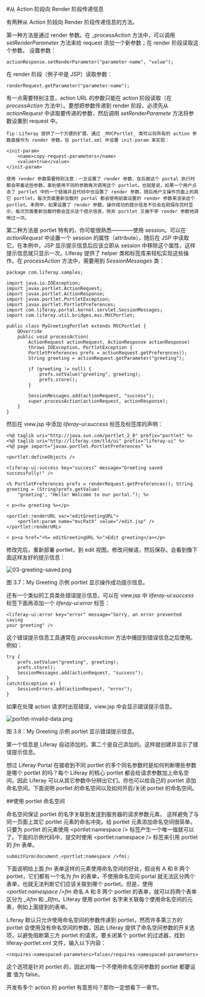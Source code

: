 #从 Action 阶段向 Render 阶段传递信息

有两种从 Action 阶段向 Render 阶段传递信息的方法。

第一种方法是通过 render 参数。在 _processAction 方法中，可以调用 _setRenderParameter_ 方法来给 request 添加一个新参数；在 render 阶段读取这个参数。
设置参数：

```
actionResponse.setRenderParameter("parameter-name", "value");
```

在 render 阶段（例子中是 JSP）读取参数：

```
renderRequest.getParameter("parameter-name");
```

有一点需要特别注意，action URL 的参数只能在 action 阶段读取（在 _processAction_ 方法中）。要想把参数传递到 render 阶段，必须先从 _actionRequest_ 中读取要传递的参数，然后调用 _setRenderParamete_ 方法将参数设置到 request 中。

``
Tip：Liferay 提供了一个方便的扩展，通过 _MVCPortlet_ 类可以将所有的 action 参数直接作为 render 参数。在 portlet.xml 中设置 init-param 来实现：
``

```
<init-param>
    <name>copy-request-parameters</name>
    <value>true</value>
</init-param>
```

``使用 render 参数需要特别注意：一旦设置了 render 参数，在后面这个 portal 执行时都会带着这些参数，直到使用不同的参数再次调用这个 portlet。也就是说，如果一个用户点击了 portlet 中的一个链接并且代码中也设置了 render 参数，随后用户又操作页面上的其它 portlet，每次页面重新加载时 portal 都会使用前面设置的 render 参数来渲染这个 portlet。本例中，如果设置了 render 参数，操作成功的提示信息不仅会在刚保存完时显示，每次页面重新加载时都会显示这个提示信息，除非 portlet 又被不带 render 参数地调用过一次。``

第二种方法是 portlet 特有的，你可能很熟悉————使用 session。可以在 _actionRequest_ 中设置一个 session 的属性（attribute），随后在 JSP 中读取它。在本例中，JSP 显示提示信息后应该立即从 session 中移除这个属性，这样提示信息就只显示一次。Liferay 提供了 helper 类和标签库来轻松实现这些操作。在 _processAction_ 方法中，需要用到 _SessionMessages_ 类：

```
package com.liferay.samples;

import java.io.IOException;
import javax.portlet.ActionRequest;
import javax.portlet.ActionResponse;
import javax.portlet.PortletException;
import javax.portlet.PortletPreferences;
import com.liferay.portal.kernel.servlet.SessionMessages;
import com.liferay.util.bridges.mvc.MVCPortlet;

public class MyGreetingPortlet extends MVCPortlet {
    @Override
    public void processAction(
        ActionRequest actionRequest, ActionResponse actionResponse)
        throws IOException, PortletException {
        PortletPreferences prefs = actionRequest.getPreferences();
        String greeting = actionRequest.getParameter("greeting");

        if (greeting != null) {
            prefs.setValue("greeting", greeting);
            prefs.store();
        }

        SessionMessages.add(actionRequest, "success");
        super.processAction(actionRequest, actionResponse);
    }
}
```

然后在 view.jsp 中添加 _liferay-ui:success_ 标签及标签库的声明：

```
<%@ taglib uri="http://java.sun.com/portlet_2_0" prefix="portlet" %>
<%@ taglib uri="http://liferay.com/tld/ui" prefix="liferay-ui" %>
<%@ page import="javax.portlet.PortletPreferences" %>

<portlet:defineObjects />

<liferay-ui:success key="success" message="Greeting saved successfully!" />

<% PortletPreferences prefs = renderRequest.getPreferences(); String
greeting = (String)prefs.getValue(
    "greeting", "Hello! Welcome to our portal."); %>

< p><%= greeting %></p>

<portlet:renderURL var="editGreetingURL">
    <portlet:param name="mvcPath" value="/edit.jsp" />
</portlet:renderURL>

< p><a href="<%= editGreetingURL %>">Edit greeting</a></p>

```

修改完后，重新部署 portlet，到 edit 视图，修改问候语，然后保存。会看到像下面这样友好的提示信息：

![03-greeting-saved.png](https://www.liferay.com/c/document_library/get_file?groupId=14&uuid=8d305751-68da-426f-94ec-d42627c9499f)

图 3.7：My Greeting 示例 portlet 显示操作成功提示信息。

还有一个类似的工具类处错误提示信息，可以在 view.jsp 中 _liferay-ui:success_ 标签下面再添加一个 _liferay-ui:error_ 标签：

```
<liferay-ui:error key="error" message="Sorry, an error prevented saving
your greeting" />
```

这个错误提示信息工具通常在 _processAction_ 方法中捕捉到错误信息之后使用。例如：

```
try {
    prefs.setValue("greeting", greeting);
    prefs.store();
    SessionMessages.add(actionRequest, "success");
}
catch(Exception e) {
    SessionErrors.add(actionRequest, "error");
}
```

如果在处理 action 请求时出现错误，view.jsp 中会显示错误提示信息。

![portlet-invalid-data.png](https://www.liferay.com/c/document_library/get_file?groupId=14&uuid=56955990-e415-496e-b218-cf4759c427e6)

图 3.8：My Greeting 示例 portlet 显示错误提示信息。

第一个信息是 Liferay 自动添加的。第二个是自己添加的。这样就创建并显示了错误提示信息。

想过 Liferay Portal 在接收到不同 portlet 的多个同名参数时是如何判断哪些参数是哪个 portlet 的吗？每个 Liferay 的核心 portlet 都会给请求参数加上命名空间，因此 Liferay 可以从其它参数中分辨出它们。你也可以给自己的 portlet 添加命名空间。下面说明 portlet 的命名空间以及如何开启/关闭 portlet 的命名空间。

##使用 portlet 命名空间

命名空间保证 portlet 的名字关联到发送到服务器的请求参数元素， 这样避免了与同一页面上其它 portlet 元素的命名冲突。给 portlet 元素添加命名空间很简单。只要为 portlet 的元素使用 <portlet:namespace /> 标签产生一个唯一值就可以了。下面的示例代码中，提交时使用 <portlet:namespace /> 标签来引用 portlet 的 _fm_ 表单。

```
submitForm(document.<portlet:namespace />fm);
```

下面说明给上面 _fm_ 表单这样的元素使用命名空间的好处，假设有 A 和 B 两个 portlet，它们都有一个名为 _fm_   的表单，不使用命名空间 portal 就无法区分两个表单，也就无法判断它们应该关联到哪个 portlet。但是，使用 _<portlet:namespace />fm_ 命名 A 和 B 两个 portlet 的表单，就可以将两个表单区分为 _\_Afm_ 和 _\_Bfm_。Liferay 使用 portlet 名字来关联每个使用命名空间的元素，例如上面提到的表单。

Liferay 默认只允许使用命名空间的参数传递到 portlet，然而许多第三方的 portlet 会使用没有命名空间的参数，因此 Liferay 提供了命名空间参数的开关选项，以避免阻断第三方 portlet 的请求。要关闭某个 portlet 的过滤器，找到 liferay-portlet.xml 文件，输入以下内容：

```
<requires-namespaced-parameters>false</requires-namespaced-parameters>
```

这个选项是针对 portlet 的，因此对每一个不使用命名空间参数的 portlet 都要设置 <requires-namespaced-parameters/> 值为 false。

开发有多个 action 的 portlet 有意思吗？那你一定想看下一章节。